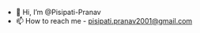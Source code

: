 - 👋 Hi, I’m @Pisipati-Pranav
- 📫 How to reach me - pisipati.pranav2001@gmail.com

<!---
pisipati/pisipati is a ✨ special ✨ repository because its `README.md` (this file) appears on your GitHub profile.
You can click the Preview link to take a look at your changes.
--->
